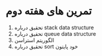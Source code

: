 تمرین های هفته دوم
======
1. تحقیق درباره stack data structure
2. تحقیق درباره queue data structure
3.  الگوریتم استراسن
4. تحقیق درباره sort خود پایتون
